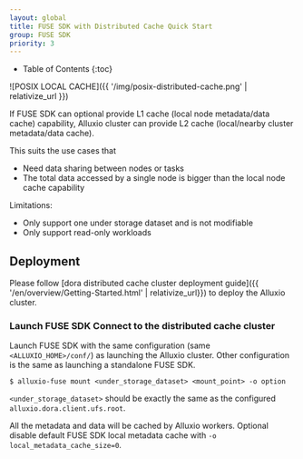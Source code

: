 ```yaml
---
layout: global
title: FUSE SDK with Distributed Cache Quick Start
group: FUSE SDK
priority: 3
---
```


* Table of Contents
  {:toc}

![POSIX LOCAL CACHE]({{ '/img/posix-distributed-cache.png' | relativize_url }})

If FUSE SDK can optional provide L1 cache (local node metadata/data cache) capability,
Alluxio cluster can provide L2 cache (local/nearby cluster metadata/data cache).

This suits the use cases that
- Need data sharing between nodes or tasks
- The total data accessed by a single node is bigger than the local node cache capability

Limitations:
- Only support one under storage dataset and is not modifiable
- Only support read-only workloads

## Deployment

Please follow [dora distributed cache cluster deployment guide]({{ '/en/overview/Getting-Started.html' | relativize_url}})
to deploy the Alluxio cluster.

### Launch FUSE SDK Connect to the distributed cache cluster

Launch FUSE SDK with the same configuration (same `<ALLUXIO_HOME>/conf/`) as launching the Alluxio cluster.
Other configuration is the same as launching a standalone FUSE SDK.
```console
$ alluxio-fuse mount <under_storage_dataset> <mount_point> -o option
```
`<under_storage_dataset>` should be exactly the same as the configured `alluxio.dora.client.ufs.root`.

All the metadata and data will be cached by Alluxio workers.
Optional disable default FUSE SDK local metadata cache with `-o local_metadata_cache_size=0`.
